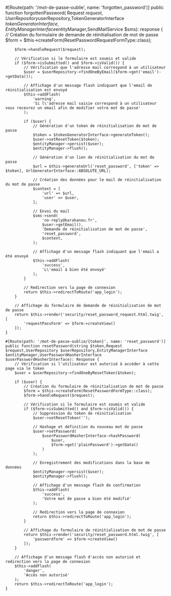    #[Route(path: '/mot-de-passe-oublie', name: 'forgotten_password')]
    public function forgottenPassword( Request $request, UserRepository$userRepository,TokenGeneratorInterface $tokenGeneratorInterface,EntityManagerInterface$entityManager,SendMailService $sms): response {
        // Création du formulaire de demande de réinitialisation de mot de passe
        $form = $this->createForm(ResetPasswordRequestFormType::class);

        $form->handleRequest($request);

        // Vérification si le formulaire est soumis et valide
        if ($form->isSubmitted() and $form->isValid()) {
            // Vérification que l'adresse mail correspond à un utilisateur
            $user = $userRepository->findOneByEmail($form->get('email')->getData());

            // Affichage d'un message flash indiquant que l'email de réinitialisation est envoyé
            $this->addFlash(
                'warning',
                'Si l\'adresse mail saisie correspond à un utilisateur vous recevrez un email afin de modifier votre mot de passe'
            );

            if ($user) {
                // Génération d'un token de réinitialisation de mot de passe
                $token = $tokenGeneratorInterface->generateToken();
                $user->setResetToken($token);
                $entityManager->persist($user);
                $entityManager->flush();

                // Génération d'un lien de réinitialisation du mot de passe
                $url = $this->generateUrl('reset_password', ['token' => $token], UrlGeneratorInterface::ABSOLUTE_URL);

                // Création des données pour le mail de réinitialisation du mot de passe
                $context = [
                    'url' => $url,
                    'user' => $user,
                ];

                // Envoi du mail
                $sms->send(
                    'no-reply@karakanou.fr',
                    $user->getEmail(),
                    'Demande de réinitialisation de mot de passe',
                    'reset_password',
                    $context,
                );

                // Affichage d'un message flash indiquant que l'email a été envoyé
                $this->addFlash(
                    'success',
                    'L\'email à bien été envoyé'
                );
            }

            // Redirection vers la page de connexion
            return $this->redirectToRoute('app_login');
        }

        // Affichage du formulaire de demande de réinitialisation de mot de passe
        return $this->render('security/reset_password_request.html.twig', [
            'requestPassForm' => $form->createView()
        ]);
    }

    #[Route(path: '/mot-de-passe-oublie/{token}', name: 'reset_password')]
    public function resetPassword(string $token,Request $request,UserRepository $userRepository,EntityManagerInterface $entityManager,UserPasswordHasherInterface $userPasswordHasherInterface): Response {
        // Vérification si l'utilisateur est autorisé à accéder à cette page via le token
        $user = $userRepository->findOneByResetToken($token);

        if ($user) {
            // Création du formulaire de réinitialisation de mot de passe
            $form = $this->createForm(ResetPasswordFormType::class);
            $form->handleRequest($request);

            // Vérification si le formulaire est soumis et valide
            if ($form->isSubmitted() and $form->isValid()) {
                // Suppression du token de réinitialisation
                $user->setResetToken('');

                // Hashage et définition du nouveau mot de passe
                $user->setPassword(
                    $userPasswordHasherInterface->hashPassword(
                        $user,
                        $form->get('plainPassword')->getData()
                    )
                );

                // Enregistrement des modifications dans la base de données
                $entityManager->persist($user);
                $entityManager->flush();

                // Affichage d'un message flash de confirmation
                $this->addFlash(
                    'success',
                    'Votre mot de passe a bien été modifié'
                );

                // Redirection vers la page de connexion
                return $this->redirectToRoute('app_login');
            }

            // Affichage du formulaire de réinitialisation de mot de passe
            return $this->render('security/reset_password.html.twig', [
                'passwordform' => $form->createView()
            ]);
        }

        // Affichage d'un message flash d'accès non autorisé et redirection vers la page de connexion
        $this->addFlash(
            'danger',
            'Accès non autorisé'
        );
        return $this->redirectToRoute('app_login');
    }

